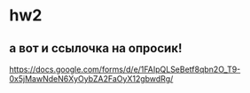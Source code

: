 # hw2

## а вот и ссылочка на опросик!
https://docs.google.com/forms/d/e/1FAIpQLSeBetf8qbn2O_T9-0x5jMawNdeN6XyOybZA2FaOyX12gbwdRg/
